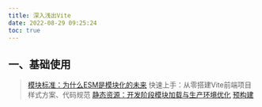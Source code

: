 ```yaml
---
title: 深入浅出Vite
date: 2022-08-29 09:25:24
toc: true
---
```


## 一、基础使用
>[模块标准：为什么ESM是模块化的未来](/All/engineering/vite/vite_deep/module_standard "模块标准")
>快速上手：从零搭建Vite前端项目
>样式方案、代码规范
>[静态资源：开发阶段模块加载与生产环境优化](/All/engineering/vite/vite_deep/source "静态资源")
>[预构建](/All/engineering/vite/vite_deep/pre_bundle "预构建")